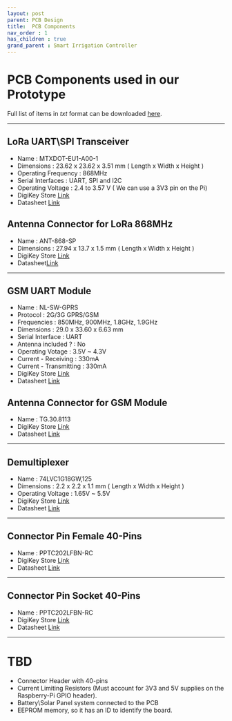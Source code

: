 ```yaml
---
layout: post
parent: PCB Design
title:  PCB Components
nav_order : 1
has_children : true
grand_parent : Smart Irrigation Controller
---
```


# PCB Components used in our Prototype

Full list of items in *txt* format can be downloaded [here](../../../assets/zip/PCB-Components.zip).

---

## LoRa UART\SPI Transceiver 

- Name : MTXDOT-EU1-A00-1
- Dimensions : 23.62 x 23.62 x 3.51 mm ( Length x Width x Height )
- Operating Frequency : 868MHz
- Serial Interfaces : UART, SPI and I2C
- Operating Voltage : 2.4 to 3.57 V ( We can use a 3V3 pin on the Pi)
- DigiKey Store [Link](https://www.digikey.com/product-detail/en/multi-tech-systems-inc/MTXDOT-EU1-A00-1/591-1292-ND/6237035)
- Datasheet [Link](https://www.multitech.com/documents/publications/manuals/s000645.pdf)

## Antenna Connector for LoRa 868MHz

- Name : ANT-868-SP
- Dimensions :  27.94 x 13.7 x 1.5 mm ( Length x Width x Height )
- DigiKey Store [Link](https://www.digikey.com/product-detail/en/linx-technologies-inc/ANT-868-SP/ANT-868-SP-ND/340128)
- Datasheet[Link](https://linxtechnologies.com/wp/wp-content/uploads/ant-868-sp.pdf)

---

## GSM UART Module

- Name : NL-SW-GPRS
- Protocol : 2G/3G GPRS/GSM
- Frequencies : 850MHz, 900MHz, 1.8GHz, 1.9GHz 
- Dimensions : 29.0 x 33.60 x 6.63 mm
- Serial Interface : UART
- Antenna included ? : No
- Operating Votage : 3.5V ~ 4.3V 
- Current - Receiving : 330mA 
- Current - Transmitting : 330mA 
- DigiKey Store [Link](https://www.digikey.com/product-detail/en/nimbelink-llc/NL-SW-GPRS/1477-1003-ND/4573470)
- Datasheet [Link](https://nimbelink.com/Documentation/Skywire/2G_GPRS/30007_NL-SW-GPRS_Datasheet.pdf)

## Antenna Connector for GSM Module

- Name : TG.30.8113 
- DigiKey Store [Link](https://www.digikey.com/product-detail/en/taoglas-limited/TG.30.8113/931-1213-ND/3724547)
- Datasheet [Link](https://cdn.taoglas.com/datasheets/TG.30.8113.pdf)

---

## Demultiplexer

- Name : 74LVC1G18GW,125
- Dimensions : 2.2 x 2.2 x 1.1 mm ( Length x Width x Height )
- Operating Voltage : 1.65V ~ 5.5V 
- DigiKey Store [Link](https://www.digikey.com/product-detail/en/nexperia-usa-inc/74LVC1G18GW-125/1727-6071-1-ND/2753907)
- Datasheet [Link](https://assets.nexperia.com/documents/data-sheet/74LVC1G18.pdf)

---

## Connector Pin Female 40-Pins

- Name : PPTC202LFBN-RC 
- DigiKey Store [Link](https://www.digikey.com/product-detail/en/sullins-connector-solutions/PPTC202LFBN-RC/S6104-ND/807240)
- Datasheet [Link](https://media.digikey.com/pdf/Data%20Sheets/Sullins%20PDFs/Female_Headers.100_DS.pdf)

---

## Connector Pin Socket 40-Pins

- Name : PPTC202LFBN-RC 
- DigiKey Store [Link](https://www.digikey.com/product-detail/en/sullins-connector-solutions/PPTC202LFBN-RC/S6104-ND/807240)
- Datasheet [Link](https://media.digikey.com/pdf/Data%20Sheets/Sullins%20PDFs/Female_Headers.100_DS.pdf)

---

# TBD

- Connector Header with 40-pins 
- Current Limiting Resistors (Must account for 3V3 and 5V supplies on the Raspberry-Pi GPIO header).
- Battery\Solar Panel system connected to the PCB
- EEPROM memory, so it has an ID to identify the board.